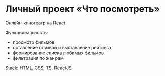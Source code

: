 # Личный проект «Что посмотреть»

Онлайн-кинотеатр на React

Функциональность:
- просмотр фильмов
- оставление отзывов и выставление рейтинга
- формирование списка любимых фильмов
- фильтрация по жанрам

Stack: HTML, CSS, TS, ReactJS
